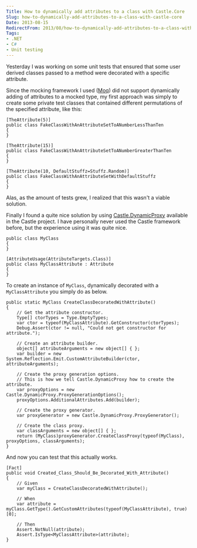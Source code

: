 ```yaml
---
Title: How to dynamically add attributes to a class with Castle.Core
Slug: how-to-dynamically-add-attributes-to-a-class-with-castle-core
Date: 2013-08-15
RedirectFrom: 2013/08/how-to-dynamically-add-attributes-to-a-class-with-castle-core/index.html
Tags:
- .NET
- C#
- Unit testing
---
```


Yesterday I was working on some unit tests that ensured that some user derived classes passed to a method were decorated with a specific attribute. 

<!--excerpt-->

Since the mocking framework I used ([Moq][1]) did not support dynamically adding of attributes to a mocked type, my first approach was simply to create some private test classes that contained different permutations of the specified attribute, like this: 

    [TheAttribute(5)]
    public class FakeClassWithAnAttributeSetToANumberLessThanTen
    {
    }

    [TheAttribute(15)]
    public class FakeClassWithAnAttributeSetToANumberGreaterThanTen
    {
    }

    [TheAttribute(10, DefaultStuffz=Stuffz.Random)]
    public class FakeClassWithAnAttributeSetWithDefaultStuffz
    {
    }

Alas, as the amount of tests grew, I realized that this wasn't a viable solution.

Finally I found a quite nice solution by using [Castle.DynamicProxy][2] available in the Castle project. I have personally never used the Castle framework before, but the experience using it was quite nice.

    public class MyClass
    {
    }
    
    [AttributeUsage(AttributeTargets.Class)]
    public class MyClassAttribute : Attribute
    {
    }

To create an instance of `MyClass`, dynamically decorated with a `MyClassAttribute` you simply do as below.

    public static MyClass CreateClassDecoratedWithAttribute()
    {
    	// Get the attribute constructor.
    	Type[] ctorTypes = Type.EmptyTypes;
    	var ctor = typeof(MyClassAttribute).GetConstructor(ctorTypes);
    	Debug.Assert(ctor != null, "Could not get constructor for attribute.");
    
    	// Create an attribute builder.
    	object[] attributeArguments = new object[] { };
    	var builder = new System.Reflection.Emit.CustomAttributeBuilder(ctor, attributeArguments);
    
    	// Create the proxy generation options.
        // This is how we tell Castle.DynamicProxy how to create the attribute.
    	var proxyOptions = new Castle.DynamicProxy.ProxyGenerationOptions();
    	proxyOptions.AdditionalAttributes.Add(builder);
    
    	// Create the proxy generator.
    	var proxyGenerator = new Castle.DynamicProxy.ProxyGenerator();
    
    	// Create the class proxy.
    	var classArguments = new object[] { };
    	return (MyClass)proxyGenerator.CreateClassProxy(typeof(MyClass), proxyOptions, classArguments);
    }

And now you can test that this actually works.

    [Fact]
    public void Created_Class_Should_Be_Decorated_With_Attribute()
    {
    	// Given
    	var myClass = CreateClassDecoratedWithAttribute();
    
    	// When
    	var attribute = myClass.GetType().GetCustomAttributes(typeof(MyClassAttribute), true)[0];
    
    	// Then
    	Assert.NotNull(attribute);
        Assert.IsType<MyClassAttribute>(attribute);
    }


  [1]: https://code.google.com/p/moq/
  [2]: http://www.castleproject.org/projects/dynamicproxy/